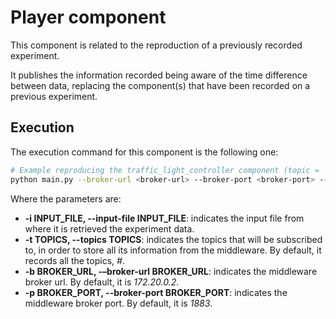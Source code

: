 # Player component
This component is related to the reproduction of a previously recorded experiment. 

It publishes the information recorded being aware of the time difference between data, replacing the component(s) that
have been recorded on a previous experiment.

## Execution
The execution command for this component is the following one:

```sh
# Example reproducing the traffic_light_controller component (topic = 'traffic_info')
python main.py --broker-url <broker-url> --broker-port <broker-port> --topics traffic_info --input-file <experiment-file>
```

Where the parameters are:
- **-i INPUT_FILE, --input-file INPUT_FILE**: indicates the input file from where it is retrieved the experiment data.
- **-t TOPICS, --topics TOPICS**: indicates the topics that will be subscribed to, in order to store all its information 
  from the middleware. By default, it records all the topics, *#*.
- **-b BROKER_URL, -–broker-url BROKER_URL**: indicates the middleware broker url. By default, it is *172.20.0.2*. 
- **-p BROKER_PORT, --broker-port BROKER_PORT**: indicates the middleware broker port. By default, it is *1883*.